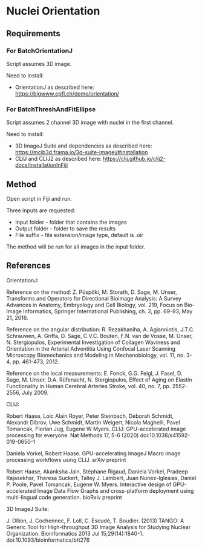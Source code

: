 # Nuclei Orientation

## Requirements
### For BatchOrientationJ
Script assumes 3D image.

Need to install:
- OrientationJ as described here: https://bigwww.epfl.ch/demo/orientation/



### For BatchThreshAndFitEllipse
Script assumes 2 channel 3D image with nuclei in the first channel.

Need to install:
- 3D ImageJ Suite and dependencies as described here: https://mcib3d.frama.io/3d-suite-imagej/#installation
- CLIJ and CLIJ2 as described here: https://clij.github.io/clij2-docs/installationInFiji

## Method

Open script in Fiji and run. 

Three inputs are requested:

- Input folder - folder that contains the images
- Output folder - folder to save the results
- File suffix - file extension/image type, default is .oir

The method will be run for all images in the input folder.

## References

OrientationJ:

Reference on the method: Z. Püspöki, M. Storath, D. Sage, M. Unser, Transforms and Operators for Directional Bioimage Analysis: A Survey Advances in Anatomy, Embryology and Cell Biology, vol. 219, Focus on Bio-Image Informatics, Springer International Publishing, ch. 3, pp. 69-93, May 21, 2016.

Reference on the angular distribution: R. Rezakhaniha, A. Agianniotis, J.T.C. Schrauwen, A. Griffa, D. Sage, C.V.C. Bouten, F.N. van de Vosse, M. Unser, N. Stergiopulos, Experimental Investigation of Collagen Waviness and Orientation in the Arterial Adventitia Using Confocal Laser Scanning Microscopy Biomechanics and Modeling in Mechanobiology, vol. 11, no. 3-4, pp. 461-473, 2012.

Reference on the local measurements: E. Fonck, G.G. Feigl, J. Fasel, D. Sage, M. Unser, D.A. Rüfenacht, N. Stergiopulos, Effect of Aging on Elastin Functionality in Human Cerebral Arteries Stroke, vol. 40, no. 7, pp. 2552-2556, July 2009.

CLIJ:

Robert Haase, Loic Alain Royer, Peter Steinbach, Deborah Schmidt, Alexandr Dibrov, Uwe Schmidt, Martin Weigert, Nicola Maghelli, Pavel Tomancak, Florian Jug, Eugene W Myers. CLIJ: GPU-accelerated image processing for everyone. Nat Methods 17, 5-6 (2020) doi:10.1038/s41592-019-0650-1

Daniela Vorkel, Robert Haase. GPU-accelerating ImageJ Macro image processing workflows using CLIJ. arXiv preprint

Robert Haase, Akanksha Jain, Stéphane Rigaud, Daniela Vorkel, Pradeep Rajasekhar, Theresa Suckert, Talley J. Lambert, Juan Nunez-Iglesias, Daniel P. Poole, Pavel Tomancak, Eugene W. Myers. Interactive design of GPU-accelerated Image Data Flow Graphs and cross-platform deployment using multi-lingual code generation. bioRxiv preprint

3D ImageJ Suite:

J. Ollion, J. Cochennec, F. Loll, C. Escudé, T. Boudier. (2013) TANGO: A Generic Tool for High-throughput 3D Image Analysis for Studying Nuclear Organization. Bioinformatics 2013 Jul 15;29(14):1840-1. doi:10.1093/bioinformatics/btt276



